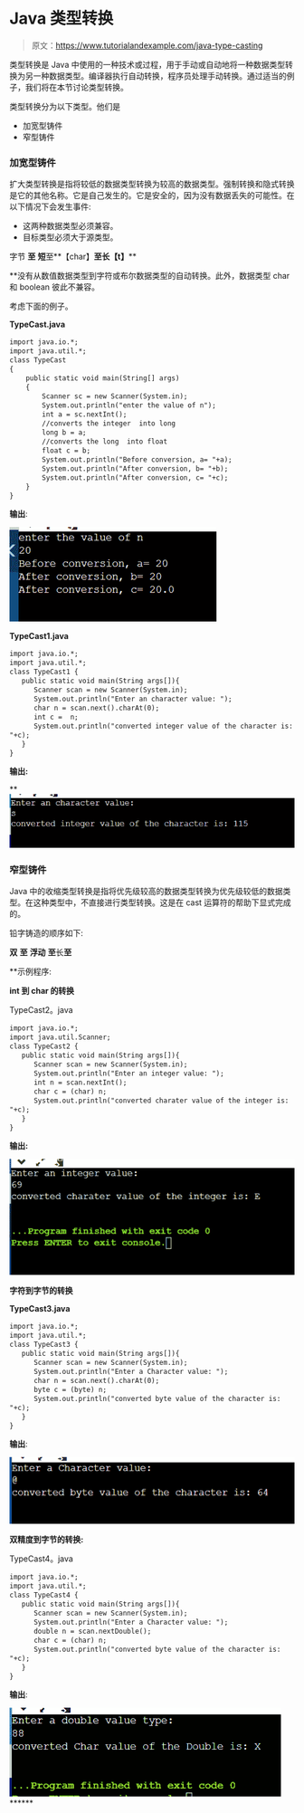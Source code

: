 # Java 类型转换

> 原文：<https://www.tutorialandexample.com/java-type-casting>

类型转换是 Java 中使用的一种技术或过程，用于手动或自动地将一种数据类型转换为另一种数据类型。编译器执行自动转换，程序员处理手动转换。通过适当的例子，我们将在本节讨论类型转换。

类型转换分为以下类型。他们是

*   加宽型铸件
*   窄型铸件

### 加宽型铸件

扩大类型转换是指将较低的数据类型转换为较高的数据类型。强制转换和隐式转换是它的其他名称。它是自己发生的。它是安全的，因为没有数据丢失的可能性。在以下情况下会发生事件:

*   这两种数据类型必须兼容。
*   目标类型必须大于源类型。

字节 **至** **短**至**【char】**至******长【t】******

 **没有从数值数据类型到字符或布尔数据类型的自动转换。此外，数据类型 char 和 boolean 彼此不兼容。

考虑下面的例子。

**TypeCast.java**

```
import java.io.*;
import java.util.*;
class TypeCast
{  
    public static void main(String[] args)  
    {  
        Scanner sc = new Scanner(System.in);
        System.out.println("enter the value of n");
        int a = sc.nextInt();  
        //converts the integer  into long   
        long b = a;  
        //converts the long  into float   
        float c = b;  
        System.out.println("Before conversion, a= "+a);  
        System.out.println("After conversion, b= "+b);  
        System.out.println("After conversion, c= "+c);     
    }     
} 
```

**输出**:

![Java Type Casting](img/bd0ba7770a7b0d57658c46db64b94d9c.png)  

**TypeCast1.java**

```
import java.io.*;
import java.util.*;
class TypeCast1 {
   public static void main(String args[]){
      Scanner scan = new Scanner(System.in);
      System.out.println("Enter an character value: ");
      char n = scan.next().charAt(0);
      int c =  n;
      System.out.println("converted integer value of the character is: "+c);
   }
}
```

**输出:**

**![Java Type Casting](img/65eb11761a2eb325e5927254edf2930c.png)  

### 窄型铸件

Java 中的收缩类型转换是指将优先级较高的数据类型转换为优先级较低的数据类型。在这种类型中，不直接进行类型转换。这是在 cast 运算符的帮助下显式完成的。

铅字铸造的顺序如下:

**双** **至** **浮动** **至**长****至****

 **示例程序:

**int 到 char 的转换**

TypeCast2。java

```
import java.io.*;
import java.util.Scanner;
class TypeCast2 {
   public static void main(String args[]){
      Scanner scan = new Scanner(System.in);
      System.out.println("Enter an integer value: ");
      int n = scan.nextInt();
      char c = (char) n;
      System.out.println("converted charater value of the integer is: "+c);
   }
} 
```

**输出:**

![Java Type Casting](img/ba47a8535a2639dd4475315dfd29eaac.png)  

**字符到字节的转换**

**TypeCast3.java**

```
import java.io.*;
import java.util.*;
class TypeCast3 {
   public static void main(String args[]){
      Scanner scan = new Scanner(System.in);
      System.out.println("Enter a Character value: ");
      char n = scan.next().charAt(0);
      byte c = (byte) n;
      System.out.println("converted byte value of the character is: "+c);
   }
} 
```

**输出**:

![Java Type Casting](img/22a4305d94658d37e146002ebad5a1d6.png)  

**双精度到字节的转换:**

TypeCast4。java

```
import java.io.*;
import java.util.*;
class TypeCast4 {
   public static void main(String args[]){
      Scanner scan = new Scanner(System.in);
      System.out.println("Enter a Character value: ");
      double n = scan.nextDouble();
      char c = (char) n;
      System.out.println("converted byte value of the character is: "+c);
   }
}
```

**输出**:

![Java Type Casting](img/5505ecfd549a26cfb9567ffec32056e9.png)******